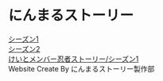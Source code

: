 # にんまるストーリー
[シーズン1](https://gx1285.github.io/Ninmaru-Story/Season%201/ep1~ep4)  
[シーズン2](https://gx1285.github.io/Ninmaru-Story/Season%202/ep5~ep16)  
[けいとメンバー忍者ストーリー/シーズン1](https://gx1285.github.io/Ninmaru-Story/Keito%20member%20ninja%20story/Season%201.md)  
Website Create By にんまるストーリー製作部

